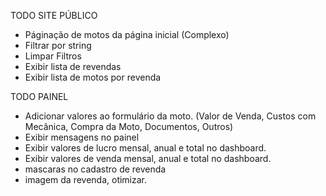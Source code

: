 TODO SITE PÚBLICO

* Páginação de motos da página inicial (Complexo)
* Filtrar por string
* Limpar Filtros
* Exibir lista de revendas
* Exibir lista de motos por revenda

TODO PAINEL

* Adicionar valores ao formulário da moto. (Valor de Venda, Custos com Mecânica, Compra da Moto, Documentos, Outros)
* Exibir mensagens no painel
* Exibir valores de lucro mensal, anual e total no dashboard.
* Exibir valores de venda mensal, anual e total no dashboard.
* mascaras no cadastro de revenda 
* imagem da revenda, otimizar.